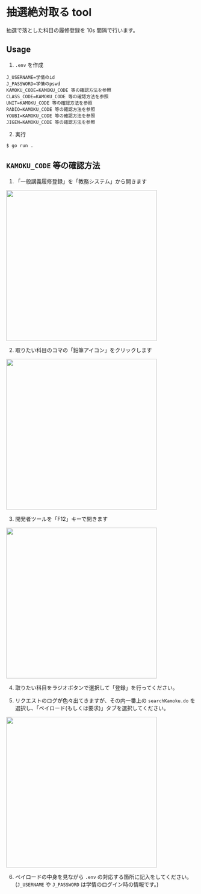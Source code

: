 # 抽選絶対取る tool

抽選で落とした科目の履修登録を 10s 間隔で行います。

## Usage

1. `.env` を作成

```text
J_USERNAME=学情のid
J_PASSWORD=学情のpswd
KAMOKU_CODE=KAMOKU_CODE 等の確認方法を参照
CLASS_CODE=KAMOKU_CODE 等の確認方法を参照
UNIT=KAMOKU_CODE 等の確認方法を参照
RADIO=KAMOKU_CODE 等の確認方法を参照
YOUBI=KAMOKU_CODE 等の確認方法を参照
JIGEN=KAMOKU_CODE 等の確認方法を参照
```

2. 実行

```console
$ go run .
```

## `KAMOKU_CODE` 等の確認方法

1. 「一般講義履修登録」を「教務システム」から開きます

<img src="https://i.imgur.com/Qp3IOO4.png" width=400px>


2. 取りたい科目のコマの「鉛筆アイコン」をクリックします

<img src="https://i.imgur.com/rlmpgqn.png" width=400px>


3. 開発者ツールを「F12」キーで開きます

<img src="https://i.imgur.com/5PdzJe4.jpg" width=400px>

4. 取りたい科目をラジオボタンで選択して「登録」を行ってください。

5. リクエストのログが色々出てきますが、その内一番上の `searchKamoku.do` を選択し、「ペイロード(もしくは要求)」タブを選択してください。

<img src=https://i.imgur.com/mipP3aL.png width=400px>

6. ペイロードの中身を見ながら `.env` の対応する箇所に記入をしてください。(`J_USERNAME` や `J_PASSWORD` は学情のログイン時の情報です。)
